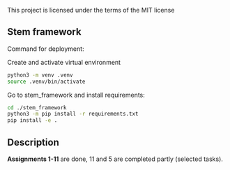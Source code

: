This project is licensed under the terms of the MIT license

## Stem framework

Command for deployment:

Create and activate virtual environment
```bash
python3 -m venv .venv
source .venv/bin/activate
```
Go to stem_framework and install requirements:
```bash
cd ./stem_framework
python3 -m pip install -r requirements.txt
pip install -e .
```

## Description 

**Assignments 1-11** are done, 11 and 5 are completed partly (selected tasks).

